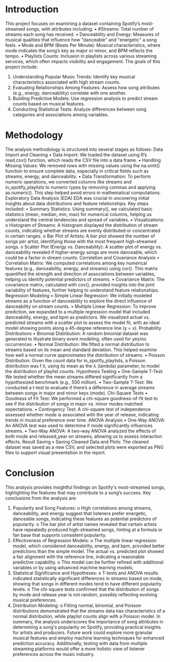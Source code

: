 # Introduction
This project focuses on examining a dataset containing Spotify’s most-streamed songs, with 
attributes including: 
• #Streams: Total number of streams each song has received. 
• Danceability and Energy: Measures of musical qualities that influence how "danceable" and 
"energetic" a song feels. 
• Mode and BPM (Beats Per Minute): Musical characteristics, where mode indicates the 
song’s key as major or minor, and BPM reflects the tempo. 
• Playlists Counts: Inclusion in playlists across various streaming services, which often impacts 
visibility and engagement. 
The goals of this project include: 
1. Understanding Popular Music Trends: Identify key musical characteristics associated with 
high stream counts. 
2. Evaluating Relationships Among Features: Assess how song attributes (e.g., energy, 
danceability) correlate with one another. 
3. Building Predictive Models: Use regression analysis to predict stream counts based on 
musical features. 
4. Conducting Statistical Tests: Analyze differences between song categories and associations 
among variables.
# Methodology 
The analysis methodology is structured into several stages as follows: 
Data Import and Cleaning 
• Data Import: We loaded the dataset using R’s read.csv() function, which reads the CSV file 
into a data frame. 
• Handling Missing Values: We removed rows with missing values using the na.omit() function 
to ensure complete data, especially in critical fields such as streams, energy, and 
danceability. 
• Data Transformation: To perform numeric operations, we converted columns like streams 
and in_spotify_playlists to numeric types by removing commas and applying as.numeric(). 
This step helped avoid errors in mathematical computations. 
Exploratory Data Analysis (EDA) 
EDA was crucial in uncovering initial insights about data distributions and feature relationships. Key 
steps included: 
• Summary Statistics: Using summary(), we calculated basic statistics (mean, median, min, 
max) for numerical columns, helping us understand the central tendencies and spread of 
variables. 
• Visualizations: 
o Histogram of Streams: A histogram displayed the distribution of stream counts, 
indicating whether streams are evenly distributed or concentrated in certain ranges. 
o Bar Plot of Artists: A bar plot showed the number of songs per artist, identifying 
those with the most frequent high-streamed songs. 
o Scatter Plot (Energy vs. Danceability): A scatter plot of energy vs. danceability 
revealed if higher-energy songs are more danceable, which could be a factor in 
stream counts. 
Correlation and Covariance Analysis 
• Correlation Matrix: We computed correlations among key numerical features (e.g., 
danceability, energy, and streams) using cor(). This matrix quantified the strength and 
direction of associations between variables, helping us identify potential predictors of 
streams. 
• Covariance Matrix: The covariance matrix, calculated with cov(), provided insights into the 
joint variability of features, further helping to understand feature relationships. 
Regression Modeling 
• Simple Linear Regression: We initially modeled streams as a function of danceability to 
explore the direct influence of danceability on stream counts. 
• Multiple Linear Regression: To improve prediction, we expanded to a multiple regression 
model that included danceability, energy, and bpm as predictors. We visualized actual vs. 
predicted streams with a scatter plot to assess the model fit, with an ideal model showing 
points along a 45-degree reference line (y = x). 
Probability Distributions 
• Binomial Distribution: A random binomial dataset was generated to illustrate binary event 
modeling, often used for yes/no occurrences. 
• Normal Distribution: We fitted a normal distribution to streams based on its mean and 
standard deviation. This helped examine how well a normal curve approximates the 
distribution of streams. 
• Poisson Distribution: Given the count data for in_spotify_playlists, a Poisson distribution was 
f
 it, using its mean as the λ (lambda) parameter, to model the distribution of playlist counts. 
Hypothesis Testing 
• One-Sample T-Test: We tested whether the mean streams differed significantly from a 
hypothesized benchmark (e.g., 500 million). 
• Two-Sample T-Test: We conducted a t-test to evaluate if there’s a difference in average 
streams between songs in major and minor keys (mode). 
Chi-Square Tests 
• Goodness of Fit Test: We performed a chi-square goodness-of-fit test to see if the 
distribution of songs in major vs. minor modes matched expectations. 
• Contingency Test: A chi-square test of independence assessed whether mode is associated 
with the year of release, indicating trends in musical preference over time. 
ANOVA Analysis 
• One-Way ANOVA: An ANOVA test was used to determine if mode significantly influences 
streams. 
• Two-Way ANOVA: A two-way ANOVA analyzed the effects of both mode and released_year 
on streams, allowing us to assess interaction effects. 
Result Saving 
• Saving Cleaned Data and Plots: The cleaned dataset was saved as a new CSV, and selected 
plots were exported as PNG files to support visual presentation in the report. 
# Conclusion
This analysis provides insightful findings on Spotify's most-streamed songs, highlighting the features 
that may contribute to a song’s success. Key conclusions from the analysis are: 
1. Popularity and Song Features: 
o High correlations among streams, danceability, and energy suggest that listeners 
prefer energetic, danceable songs, indicating these features as potential predictors 
of popularity. 
o The bar plot of artist names revealed that certain artists have repeatedly produced 
high-streamed songs, hinting at a formula or fan base that supports consistent 
popularity. 
2. Effectiveness of Regression Models: 
o The multiple linear regression model, which considered danceability, energy, and 
bpm, provided better predictions than the simple model. The actual vs. predicted 
plot showed a fair alignment with the reference line, indicating a reasonable 
predictive capability. 
o This model can be further refined with additional variables or by using advanced 
machine learning models. 
3. Statistical Significance and Hypotheses: 
o T-tests and ANOVA results indicated statistically significant differences in streams 
based on mode, showing that songs in different modes tend to have different 
popularity levels. 
o The chi-square tests confirmed that the distribution of songs by mode and release 
year is not random, possibly reflecting evolving musical preferences. 
4. Distribution Modeling: 
o Fitting normal, binomial, and Poisson distributions demonstrated that the streams 
data has characteristics of a normal distribution, while playlist counts align with a 
Poisson model. 
In summary, the analysis underscores the importance of song attributes in determining a song's 
popularity on Spotify, providing practical insights for artists and producers. Future work could explore 
more granular musical features and employ machine learning techniques for enhanced prediction 
accuracy. Additionally, testing with data from multiple streaming platforms would offer a more 
holistic view of listener preferences across the music industry.
